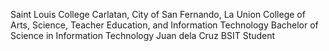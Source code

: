 Saint Louis College
Carlatan, City of San Fernando, La Union
College of Arts, Science, Teacher Education, and Information Technology
Bachelor of Science in Information Technology
Juan dela Cruz
BSIT Student